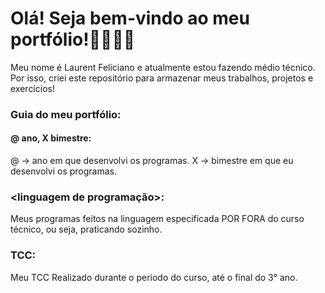 # Olá! Seja bem-vindo ao meu portfólio!👦🏻👋🏻
Meu nome é Laurent Feliciano e atualmente estou fazendo médio técnico.
Por isso, criei este repositório para armazenar meus trabalhos, projetos e exercícios!

### Guia do meu portfólio:

#### @ ano, X bimestre:

@ -> ano em que desenvolvi os programas.
X -> bimestre em que eu desenvolvi os programas.

### <linguagem de programação>:

Meus programas feitos na linguagem especificada POR FORA do curso técnico, ou seja, praticando sozinho.

### TCC:
Meu TCC Realizado durante o período do curso, até o final do 3° ano.